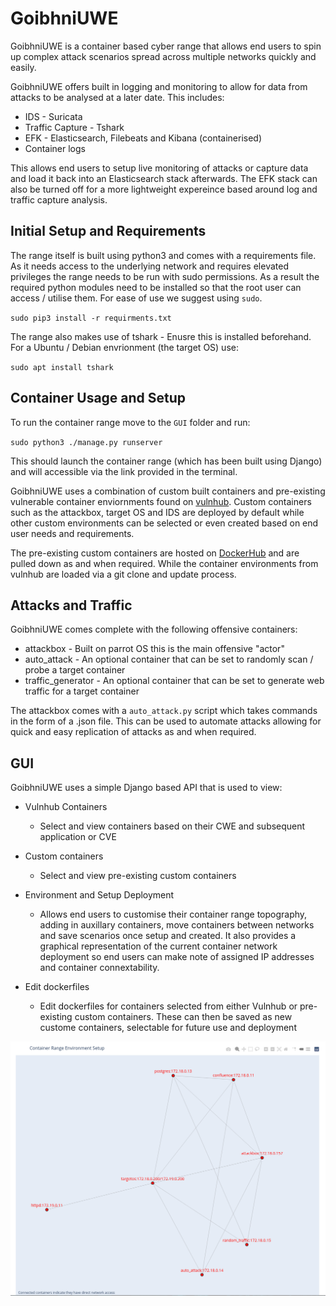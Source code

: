 # GoibhniUWE

GoibhniUWE is a container based cyber range that allows end users to spin up complex attack scenarios spread across multiple networks quickly and easily. 

GoibhniUWE offers built in logging and monitoring to allow for data from attacks to be analysed at a later date. This includes:
* IDS - Suricata
* Traffic Capture - Tshark
* EFK - Elasticsearch, Filebeats and Kibana (containerised)
* Container logs

This allows end users to setup live monitoring of attacks or capture data and load it back into an Elasticsearch stack afterwards. The EFK stack can also be turned off for a more lightweight expereince based around log and traffic capture analysis.

## Initial Setup and Requirements

The range itself is built using python3 and comes with a requirements file. As it needs access to the underlying network and requires elevated privileges the range needs to be run with sudo permissions. As a result the required python modules need to be installed so that the root user can access / utilise them. For ease of use we suggest using `sudo`.

`sudo pip3 install -r requirments.txt`

The range also makes use of tshark - Enusre this is installed beforehand. For a Ubuntu / Debian envrionment (the target OS) use:

`sudo apt install tshark`

## Container Usage and Setup

To run the container range move to the `GUI` folder and run:

`sudo python3 ./manage.py runserver`

This should launch the container range (which has been built using Django) and will accessible via the link provided in the terminal.

GoibhniUWE uses a combination of custom built containers and pre-existing vulnerable container enviornments found on [vulnhub](https://github.com/vulhub/vulhub). Custom containers such as the attackbox, target OS and IDS are deployed by default while other custom environments can be selected or even created based on end user needs and requirements. 

The pre-existing custom containers are hosted on [DockerHub](https://hub.docker.com/repository/docker/dh157/GoibhniUWE) and are pulled down as and when required. While the container environments from vulnhub are loaded via a git clone and update process.

## Attacks and Traffic

GoibhniUWE comes complete with the following offensive containers:
* attackbox - Built on parrot OS this is the main offensive "actor"
* auto_attack - An optional container that can be set to randomly scan / probe a target container
* traffic_generator - An optional container that can be set to generate web traffic for a target container

The attackbox comes with a `auto_attack.py` script which takes commands in the form of a .json file. This can be used to automate attacks allowing for quick and easy replication of attacks as and when required. 

## GUI

GoibhniUWE uses a simple Django based API that is used to view:
* Vulnhub Containers
    * Select and view containers based on their CWE and subsequent application or CVE

* Custom containers
    * Select and view pre-existing custom containers

* Environment and Setup Deployment
    * Allows end users to customise their container range topography, adding in auxillary containers, move containers between networks and save scenarios once setup and created. It also provides a graphical representation of the current container network deployment so end users can make note of assigned IP addresses and container connextability.

* Edit dockerfiles
    * Edit dockerfiles for containers selected from either Vulnhub or pre-existing custom containers. These can then be saved as new custome containers, selectable for future use and deployment

![Network Diagram Example](images/APT_41.png?raw=true "Network Diagram Example")
